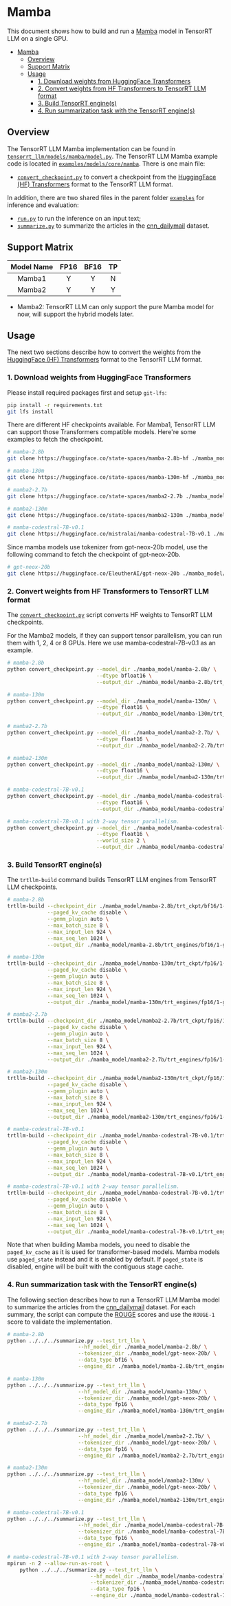 # Mamba

This document shows how to build and run a [Mamba](https://github.com/state-spaces/mamba) model in TensorRT LLM on a single GPU.

- [Mamba](#mamba)
  - [Overview](#overview)
  - [Support Matrix](#support-matrix)
  - [Usage](#usage)
    - [1. Download weights from HuggingFace Transformers](#1-download-weights-from-huggingface-transformers)
    - [2. Convert weights from HF Transformers to TensorRT LLM format](#2-convert-dweights-from-hf-transformers-to-tensorrt-llm-format)
    - [3. Build TensorRT engine(s)](#3-build-tensorrt-engines)
    - [4. Run summarization task with the TensorRT engine(s)](#4-run-summarization-task-with-the-tensorrt-engines)

## Overview

The TensorRT LLM Mamba implementation can be found in [`tensorrt_llm/models/mamba/model.py`](../../../../tensorrt_llm/models/mamba/model.py). The TensorRT LLM Mamba example code is located in [`examples/models/core/mamba`](./). There is one main file:

* [`convert_checkpoint.py`](./convert_checkpoint.py) to convert a checkpoint from the [HuggingFace (HF) Transformers](https://github.com/huggingface/transformers) format to the TensorRT LLM format.

In addition, there are two shared files in the parent folder [`examples`](../../../) for inference and evaluation:

* [`run.py`](../../../run.py) to run the inference on an input text;
* [`summarize.py`](../../../summarize.py) to summarize the articles in the [cnn_dailymail](https://huggingface.co/datasets/abisee/cnn_dailymail) dataset.


## Support Matrix

|    Model Name    | FP16  | BF16  | TP  |
| :--------------: | :---: | :---: | :-: |
|    Mamba1        |   Y   |   Y   |  N  |
|    Mamba2        |   Y   |   Y   |  Y  |

* Mamba2: TensorRT LLM can only support the pure Mamba model for now, will support the hybrid models later.

## Usage

The next two sections describe how to convert the weights from the [HuggingFace (HF) Transformers](https://github.com/huggingface/transformers)
format to the TensorRT LLM format.

### 1. Download weights from HuggingFace Transformers

Please install required packages first and setup `git-lfs`:

```bash
pip install -r requirements.txt
git lfs install
```

There are different HF checkpoints available. For Mamba1, TensorRT LLM can support those Transformers compatible models. Here're some examples to fetch the checkpoint.

```bash
# mamba-2.8b
git clone https://huggingface.co/state-spaces/mamba-2.8b-hf ./mamba_model/mamba-2.8b

# mamba-130m
git clone https://huggingface.co/state-spaces/mamba-130m-hf ./mamba_model/mamba-130m

# mamba2-2.7b
git clone https://huggingface.co/state-spaces/mamba2-2.7b ./mamba_model/mamba2-2.7b

# mamba2-130m
git clone https://huggingface.co/state-spaces/mamba2-130m ./mamba_model/mamba2-130m

# mamba-codestral-7B-v0.1
git clone https://huggingface.co/mistralai/mamba-codestral-7B-v0.1 ./mamba_model/mamba-codestral-7B-v0.1
```

Since mamba models use tokenizer from gpt-neox-20b model, use the following command to fetch the checkpoint of gpt-neox-20b.

```bash
# gpt-neox-20b
git clone https://huggingface.co/EleutherAI/gpt-neox-20b ./mamba_model/gpt-neox-20b
```

### 2. Convert weights from HF Transformers to TensorRT LLM format
The [`convert_checkpoint.py`](./convert_checkpoint.py) script converts HF weights to TensorRT LLM checkpoints.

For the Mamba2 models, if they can support tensor parallelism, you can run them with 1, 2, 4 or 8 GPUs. Here we use
mamba-codestral-7B-v0.1 as an example.

```bash
# mamba-2.8b
python convert_checkpoint.py --model_dir ./mamba_model/mamba-2.8b/ \
                             --dtype bfloat16 \
                             --output_dir ./mamba_model/mamba-2.8b/trt_ckpt/bf16/1-gpu/

# mamba-130m
python convert_checkpoint.py --model_dir ./mamba_model/mamba-130m/ \
                             --dtype float16 \
                             --output_dir ./mamba_model/mamba-130m/trt_ckpt/fp16/1-gpu/

# mamba2-2.7b
python convert_checkpoint.py --model_dir ./mamba_model/mamba2-2.7b/ \
                             --dtype float16 \
                             --output_dir ./mamba_model/mamba2-2.7b/trt_ckpt/fp16/1-gpu/

# mamba2-130m
python convert_checkpoint.py --model_dir ./mamba_model/mamba2-130m/ \
                             --dtype float16 \
                             --output_dir ./mamba_model/mamba2-130m/trt_ckpt/fp16/1-gpu/

# mamba-codestral-7B-v0.1
python convert_checkpoint.py --model_dir ./mamba_model/mamba-codestral-7B-v0.1/ \
                             --dtype float16 \
                             --output_dir ./mamba_model/mamba-codestral-7B-v0.1/trt_ckpt/fp16/1-gpu/

# mamba-codestral-7B-v0.1 with 2-way tensor parallelism.
python convert_checkpoint.py --model_dir ./mamba_model/mamba-codestral-7B-v0.1/ \
                             --dtype float16 \
                             --world_size 2 \
                             --output_dir ./mamba_model/mamba-codestral-7B-v0.1/trt_ckpt/fp16/2-gpu/
```

### 3. Build TensorRT engine(s)
The `trtllm-build` command builds TensorRT LLM engines from TensorRT LLM checkpoints.

```bash
# mamba-2.8b
trtllm-build --checkpoint_dir ./mamba_model/mamba-2.8b/trt_ckpt/bf16/1-gpu/ \
             --paged_kv_cache disable \
             --gemm_plugin auto \
             --max_batch_size 8 \
             --max_input_len 924 \
             --max_seq_len 1024 \
             --output_dir ./mamba_model/mamba-2.8b/trt_engines/bf16/1-gpu/

# mamba-130m
trtllm-build --checkpoint_dir ./mamba_model/mamba-130m/trt_ckpt/fp16/1-gpu/ \
             --paged_kv_cache disable \
             --gemm_plugin auto \
             --max_batch_size 8 \
             --max_input_len 924 \
             --max_seq_len 1024 \
             --output_dir ./mamba_model/mamba-130m/trt_engines/fp16/1-gpu/

# mamba2-2.7b
trtllm-build --checkpoint_dir ./mamba_model/mamba2-2.7b/trt_ckpt/fp16/1-gpu/ \
             --paged_kv_cache disable \
             --gemm_plugin auto \
             --max_batch_size 8 \
             --max_input_len 924 \
             --max_seq_len 1024 \
             --output_dir ./mamba_model/mamba2-2.7b/trt_engines/fp16/1-gpu/

# mamba2-130m
trtllm-build --checkpoint_dir ./mamba_model/mamba2-130m/trt_ckpt/fp16/1-gpu/ \
             --paged_kv_cache disable \
             --gemm_plugin auto \
             --max_batch_size 8 \
             --max_input_len 924 \
             --max_seq_len 1024 \
             --output_dir ./mamba_model/mamba2-130m/trt_engines/fp16/1-gpu/

# mamba-codestral-7B-v0.1
trtllm-build --checkpoint_dir ./mamba_model/mamba-codestral-7B-v0.1/trt_ckpt/fp16/1-gpu/ \
             --paged_kv_cache disable \
             --gemm_plugin auto \
             --max_batch_size 8 \
             --max_input_len 924 \
             --max_seq_len 1024 \
             --output_dir ./mamba_model/mamba-codestral-7B-v0.1/trt_engines/fp16/1-gpu/

# mamba-codestral-7B-v0.1 with 2-way tensor parallelism.
trtllm-build --checkpoint_dir ./mamba_model/mamba-codestral-7B-v0.1/trt_ckpt/fp16/2-gpu/ \
             --paged_kv_cache disable \
             --gemm_plugin auto \
             --max_batch_size 8 \
             --max_input_len 924 \
             --max_seq_len 1024 \
             --output_dir ./mamba_model/mamba-codestral-7B-v0.1/trt_engines/fp16/2-gpu/
```

Note that when building Mamba models, you need to disable the `paged_kv_cache` as it is used for
transformer-based models. Mamba models use `paged_state` instead and it is enabled by default.
If `paged_state` is disabled, engine will be built with the contiguous stage cache.

### 4. Run summarization task with the TensorRT engine(s)

The following section describes how to run a TensorRT LLM Mamba model to summarize the articles from the
[cnn_dailymail](https://huggingface.co/datasets/abisee/cnn_dailymail) dataset. For each summary, the script can compute the
[ROUGE](https://en.wikipedia.org/wiki/ROUGE_(metric)) scores and use the `ROUGE-1` score to validate the implementation.

```bash
# mamba-2.8b
python ../../../summarize.py --test_trt_llm \
                       --hf_model_dir ./mamba_model/mamba-2.8b/ \
                       --tokenizer_dir ./mamba_model/gpt-neox-20b/ \
                       --data_type bf16 \
                       --engine_dir ./mamba_model/mamba-2.8b/trt_engines/bf16/1-gpu/

# mamba-130m
python ../../../summarize.py --test_trt_llm \
                       --hf_model_dir ./mamba_model/mamba-130m/ \
                       --tokenizer_dir ./mamba_model/gpt-neox-20b/ \
                       --data_type fp16 \
                       --engine_dir ./mamba_model/mamba-130m/trt_engines/fp16/1-gpu/

# mamba2-2.7b
python ../../../summarize.py --test_trt_llm \
                       --hf_model_dir ./mamba_model/mamba2-2.7b/ \
                       --tokenizer_dir ./mamba_model/gpt-neox-20b/ \
                       --data_type fp16 \
                       --engine_dir ./mamba_model/mamba2-2.7b/trt_engines/fp16/1-gpu/

# mamba2-130m
python ../../../summarize.py --test_trt_llm \
                       --hf_model_dir ./mamba_model/mamba2-130m/ \
                       --tokenizer_dir ./mamba_model/gpt-neox-20b/ \
                       --data_type fp16 \
                       --engine_dir ./mamba_model/mamba2-130m/trt_engines/fp16/1-gpu/

# mamba-codestral-7B-v0.1
python ../../../summarize.py --test_trt_llm \
                       --hf_model_dir ./mamba_model/mamba-codestral-7B-v0.1/ \
                       --tokenizer_dir ./mamba_model/mamba-codestral-7B-v0.1/ \
                       --data_type fp16 \
                       --engine_dir ./mamba_model/mamba-codestral-7B-v0.1/trt_engines/fp16/1-gpu/

# mamba-codestral-7B-v0.1 with 2-way tensor parallelism.
mpirun -n 2 --allow-run-as-root \
    python ../../../summarize.py --test_trt_llm \
                           --hf_model_dir ./mamba_model/mamba-codestral-7B-v0.1/ \
                           --tokenizer_dir ./mamba_model/mamba-codestral-7B-v0.1/ \
                           --data_type fp16 \
                           --engine_dir ./mamba_model/mamba-codestral-7B-v0.1/trt_engines/fp16/2-gpu/
```
